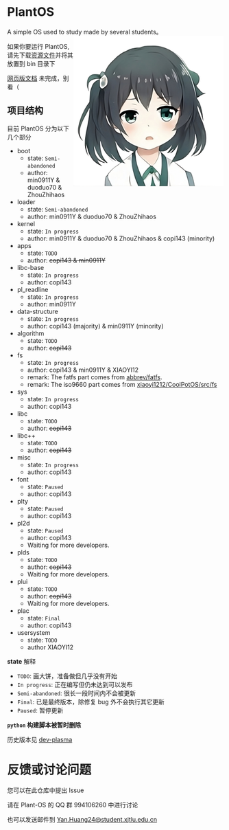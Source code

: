 # PlantOS

<div>
  <div id="afterTitle">A simple OS used to study made by several students。</div>
  <img id="logo"src="assets/plos.png" width="350" height="350" align="right">
</div>

如果你要运行 PlantOS, 请先下载[资源文件](https://copi144.eu.org:2000/index.php/s/7BoGFkD7JR52rFP)并将其放置到 bin 目录下

[网页版文档](https://plos-clan.github.io/doc) 未完成，别看（

## 项目结构

目前 PlantOS 分为以下几个部分

- boot
  - state: `Semi-abandoned`
  - author: min0911Y & duoduo70 & ZhouZhihaos
- loader
  - state: `Semi-abandoned`
  - author: min0911Y & duoduo70 & ZhouZhihaos
- kernel
  - state: `In progress`
  - author: min0911Y & duoduo70 & ZhouZhihaos & copi143 (minority)
- apps
  - state: `TODO`
  - author: ~~copi143 & min0911Y~~
- libc-base
  - state: `In progress`
  - author: copi143
- pl_readline
  - state: `In progress`
  - author: min0911Y
- data-structure
  - state: `In progress`
  - author: copi143 (majority) & min0911Y (minority)
- algorithm
  - state: `TODO`
  - author: ~~copi143~~
- fs
  - state: `In progress`
  - author: copi143 & min0911Y & XIAOYI12
  - remark: The fatfs part comes from [abbrev/fatfs](https://github.com/abbrev/fatfs).
  - remark: The iso9660 part comes from [xiaoyi1212/CoolPotOS/src/fs](https://github.com/xiaoyi1212/CoolPotOS/blob/main/src/fs/iso9660.c)
- sys
  - state: `In progress`
  - author: copi143
- libc
  - state: `TODO`
  - author: ~~copi143~~
- libc++
  - state: `TODO`
  - author: ~~copi143~~
- misc
  - state: `In progress`
  - author: copi143
- font
  - state: `Paused`
  - author: copi143
- plty
  - state: `Paused`
  - author: copi143
- pl2d
  - state: `Paused`
  - author: copi143
  - Waiting for more developers.
- plds
  - state: `TODO`
  - author: ~~copi143~~
  - Waiting for more developers.
- plui
  - state: `TODO`
  - author: ~~copi143~~
  - Waiting for more developers.
- plac
  - state: `Final`
  - author: copi143
- usersystem
  - state: `TODO`
  - author XIAOYI12

**state** 解释

- `TODO`: 画大饼，准备做但几乎没有开始
- `In progress`: 正在编写但仍未达到可以发布
- `Semi-abandoned`: 很长一段时间内不会被更新
- `Final`: 已是最终版本，除修复 bug 外不会执行其它更新
- `Paused`: 暂停更新

**`python` 构建脚本被暂时删除**

历史版本见 [dev-plasma](https://github.com/plos-clan/Plant-OS/tree/dev-plasma)

# 反馈或讨论问题

您可以在此仓库中提出 Issue

请在 Plant-OS 的 QQ 群 994106260 中进行讨论

也可以发送邮件到 <Yan.Huang24@student.xjtlu.edu.cn>
